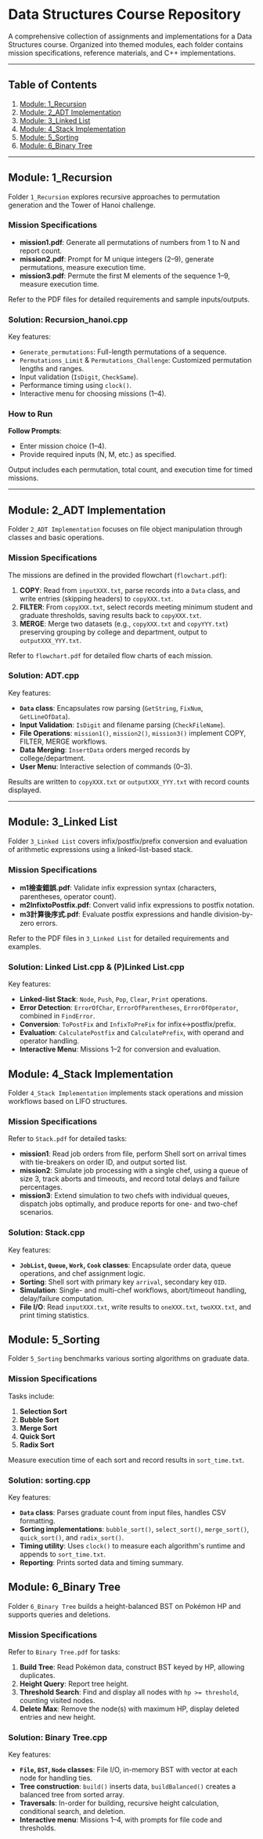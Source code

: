 # Data Structures Course Repository

A comprehensive collection of assignments and implementations for a Data Structures course. Organized into themed modules, each folder contains mission specifications, reference materials, and C++ implementations.

---

## Table of Contents

1. [Module: 1\_Recursion](#module-1_recursion)
2. [Module: 2\_ADT Implementation](#module-2_adt-implementation)
3. [Module: 3\_Linked List](#module-3_linked-list)
4. [Module: 4\_Stack Implementation](#module-4_stack-implementation)
5. [Module: 5\_Sorting](#module-5_sorting)
6. [Module: 6\_Binary Tree](#module-6_binary-tree)

---

## Module: 1\_Recursion

Folder `1_Recursion` explores recursive approaches to permutation generation and the Tower of Hanoi challenge.

### Mission Specifications

* **mission1.pdf**: Generate all permutations of numbers from 1 to N and report count.
* **mission2.pdf**: Prompt for M unique integers (2–9), generate permutations, measure execution time.
* **mission3.pdf**: Permute the first M elements of the sequence 1–9, measure execution time.

Refer to the PDF files for detailed requirements and sample inputs/outputs.

### Solution: Recursion\_hanoi.cpp

Key features:

* `Generate_permutations`: Full-length permutations of a sequence.
* `Permutations_Limit` & `Permutations_Challenge`: Customized permutation lengths and ranges.
* Input validation (`IsDigit`, `CheckSame`).
* Performance timing using `clock()`.
* Interactive menu for choosing missions (1–4).

### How to Run

**Follow Prompts**:

   * Enter mission choice (1–4).
   * Provide required inputs (N, M, etc.) as specified.

Output includes each permutation, total count, and execution time for timed missions.

---

## Module: 2\_ADT Implementation

Folder `2_ADT Implementation` focuses on file object manipulation through classes and basic operations.

### Mission Specifications

The missions are defined in the provided flowchart (`flowchart.pdf`):

1. **COPY**: Read from `inputXXX.txt`, parse records into a `Data` class, and write entries (skipping headers) to `copyXXX.txt`.
2. **FILTER**: From `copyXXX.txt`, select records meeting minimum student and graduate thresholds, saving results back to `copyXXX.txt`.
3. **MERGE**: Merge two datasets (e.g., `copyXXX.txt` and `copyYYY.txt`) preserving grouping by college and department, output to `outputXXX_YYY.txt`.

Refer to `flowchart.pdf` for detailed flow charts of each mission.

### Solution: ADT.cpp

Key features:

* **`Data` class**: Encapsulates row parsing (`GetString`, `FixNum`, `GetLineOfData`).
* **Input Validation**: `IsDigit` and filename parsing (`CheckFileName`).
* **File Operations**: `mission1()`, `mission2()`, `mission3()` implement COPY, FILTER, MERGE workflows.
* **Data Merging**: `InsertData` orders merged records by college/department.
* **User Menu**: Interactive selection of commands (0–3).

Results are written to `copyXXX.txt` or `outputXXX_YYY.txt` with record counts displayed.

---

## Module: 3\_Linked List

Folder `3_Linked List` covers infix/postfix/prefix conversion and evaluation of arithmetic expressions using a linked-list-based stack.

### Mission Specifications

* **m1檢查錯誤.pdf**: Validate infix expression syntax (characters, parentheses, operator count).
* **m2InfixtoPostfix.pdf**: Convert valid infix expressions to postfix notation. 
* **m3計算後序式.pdf**: Evaluate postfix expressions and handle division-by-zero errors. 

Refer to the PDF files in `3_Linked List` for detailed requirements and examples.

### Solution: Linked List.cpp & (P)Linked List.cpp

Key features:

* **Linked-list Stack**: `Node`, `Push`, `Pop`, `Clear`, `Print` operations.
* **Error Detection**: `ErrorOfChar`, `ErrorOfParentheses`, `ErrorOfOperator`, combined in `FindError`.
* **Conversion**: `ToPostFix` and `InfixToPreFix` for infix↔postfix/prefix.
* **Evaluation**: `CalculatePostfix` and `CalculatePrefix`, with operand and operator handling.
* **Interactive Menu**: Missions 1–2 for conversion and evaluation.



## Module: 4\_Stack Implementation

Folder `4_Stack Implementation` implements stack operations and mission workflows based on LIFO structures.

### Mission Specifications

Refer to `Stack.pdf` for detailed tasks:

* **mission1**: Read job orders from file, perform Shell sort on arrival times with tie-breakers on order ID, and output sorted list.
* **mission2**: Simulate job processing with a single chef, using a queue of size 3, track aborts and timeouts, and record total delays and failure percentages.
* **mission3**: Extend simulation to two chefs with individual queues, dispatch jobs optimally, and produce reports for one- and two-chef scenarios.

### Solution: Stack.cpp

Key features:

* **`JobList`, `Queue`, `Work`, `Cook` classes**: Encapsulate order data, queue operations, and chef assignment logic.
* **Sorting**: Shell sort with primary key `arrival`, secondary key `OID`.
* **Simulation**: Single- and multi-chef workflows, abort/timeout handling, delay/failure computation.
* **File I/O**: Read `inputXXX.txt`, write results to `oneXXX.txt`, `twoXXX.txt`, and print timing statistics.



## Module: 5\_Sorting

Folder `5_Sorting` benchmarks various sorting algorithms on graduate data.

### Mission Specifications

Tasks include:

1. **Selection Sort**
2. **Bubble Sort**
3. **Merge Sort**
4. **Quick Sort**
5. **Radix Sort**

Measure execution time of each sort and record results in `sort_time.txt`.

### Solution: sorting.cpp

Key features:

* **`Data` class**: Parses graduate count from input files, handles CSV formatting.
* **Sorting implementations**: `bubble_sort()`, `select_sort()`, `merge_sort()`, `quick_sort()`, and `radix_sort()`.
* **Timing utility**: Uses `clock()` to measure each algorithm's runtime and appends to `sort_time.txt`.
* **Reporting**: Prints sorted data and timing summary.



## Module: 6\_Binary Tree

Folder `6_Binary Tree` builds a height-balanced BST on Pokémon HP and supports queries and deletions.

### Mission Specifications

Refer to `Binary Tree.pdf` for tasks:

1. **Build Tree**: Read Pokémon data, construct BST keyed by HP, allowing duplicates.
2. **Height Query**: Report tree height.
3. **Threshold Search**: Find and display all nodes with `hp >= threshold`, counting visited nodes.
4. **Delete Max**: Remove the node(s) with maximum HP, display deleted entries and new height.

### Solution: Binary Tree.cpp

Key features:

* **`File`, `BST`, `Node` classes**: File I/O, in-memory BST with vector at each node for handling ties.
* **Tree construction**: `build()` inserts data, `buildBalanced()` creates a balanced tree from sorted array.
* **Traversals**: In-order for building, recursive height calculation, conditional search, and deletion.
* **Interactive menu**: Missions 1–4, with prompts for file code and thresholds.
